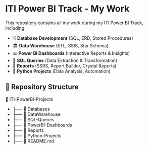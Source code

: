 # ITI Power BI Track - My Work

This repository contains all my work during my ITI Power BI Track, including:

- 🗄 **Database Development** (SQL, ERD, Stored Procedures)
- 🏛 **Data Warehouse** (ETL, SSIS, Star Schema)
- 📊 **Power BI Dashboards** (Interactive Reports & Insights)
- 📜 **SQL Queries** (Data Extraction & Transformation)
- 📑 **Reports** (SSRS, Report Builder, Crystal Reports)
- 🐍 **Python Projects** (Data Analysis, Automation)

## 📂 Repository Structure

📁 ITI-PowerBI-Projects

- ├── 📁 Databases
- ├── 📁 DataWarehouse
- ├── 📁 SQL-Queries
- ├── 📁 PowerBI-Dashboards
- ├── 📁 Reports
- ├── 📁 Python-Projects
- ├── 📄 README.md
